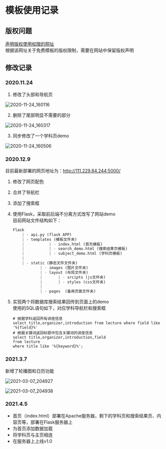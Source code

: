 # 模板使用记录
## 版权问题
[声明版权使用权限的网址](https://www.os-templates.com/template-terms)   
根据该网址关于免费模板的版权限制，需要在网站中保留版权声明   

## 修改记录
### 2020.11.24
1. 修改了头部和导航页

![2020-11-24_160116](http://img.joycez.xyz/md/2020-11-24_160116.jpg)

2. 删除了尾部明显不需要的部分

![2020-11-24_160317](http://img.joycez.xyz/md/2020-11-24_160317.jpg)

3. 同步修改了一个学科页demo

![2020-11-24_160506](http://img.joycez.xyz/md/2020-11-24_160506.jpg)

### 2020.12.9   
目前最新部署的网页地址为：http://111.229.84.244:5000/
1. 修改了网页配色
2. 合并了导航栏
3. 添加了搜索框
4. 使用Flask，采取前后端不分离方式改写了网站demo   
    目前网站文件结构如下：
    ```python
    Flask
        | - api.py (flask APP)
        | - templates (模板文件夹)
        |           | - index.html (首页模板)
        |           | - search_demo.html (搜索结果页模板)
        |           | - subject_demo.html (学科页模板)
        |
        | - static (静态文件文件夹)
                | - images (图片文件夹)
                | - layout (布局文件夹)
                |       | - srcipts (js文件夹)
                |       | - styles (css文件夹)
                |
                | - pages  (备用页面文件夹)

    ```

5. 实现两个将数据库搜索结果回传到页面上的demo   
    使用的SQL语句如下，对应学科导航栏和搜索框
    
    ```mysql
    # 根据学科返回所有讲座信息
    select title,organizer,introduction from lecture where field like '%{field}%'
    # 根据关键词返回标题中包含关键词的讲座信息
    select title,organizer,introduction,field
    from lecture 
    where title like '%{keyword}%';
    ```

### 2021.3.7

新增了轮播图和日历功能

![2021-03-07_204927](http://img.joycez.xyz/md/2021-03-07_204927.jpg)

![2021-03-07_204938](http://img.joycez.xyz/md/2021-03-07_204938.jpg)

### 2021.4.5

- 首页（index.html）部署在Apache服务器，剩下的学科页和搜索结果页、内容页等，部署在Flask服务器上
- 为首页添加数据加载
- 将学科页与主页相连
- 在服务器上上线v1.0
